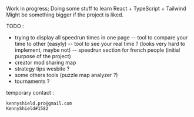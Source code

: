 Work in progress; Doing some stuff to learn React + TypeScript + Tailwind
Might be something bigger if the project is liked.

TODO :

-   trying to display all speedrun times in one page
    -- tool to compare your time to other (easyly)
    -- tool to see your real time ? (looks very hard to implement, maybe not)
    -- speedrun section for french people (initial purpose of the project)
-   creator mod sharing map
-   strategy tips wesbite ?
-   some others tools (puzzle map analyzer ?)
-   tournaments ?

temporary contact :

    kennyshield.pro@gmail.com
    KennyShield#1582
